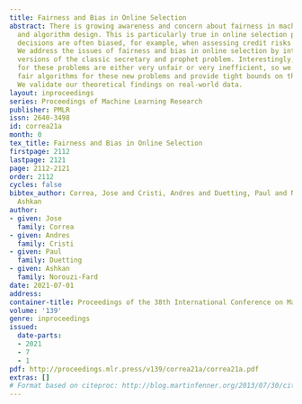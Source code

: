 ```yaml
---
title: Fairness and Bias in Online Selection
abstract: There is growing awareness and concern about fairness in machine learning
  and algorithm design. This is particularly true in online selection problems where
  decisions are often biased, for example, when assessing credit risks or hiring staff.
  We address the issues of fairness and bias in online selection by introducing multi-color
  versions of the classic secretary and prophet problem. Interestingly, existing algorithms
  for these problems are either very unfair or very inefficient, so we develop optimal
  fair algorithms for these new problems and provide tight bounds on their competitiveness.
  We validate our theoretical findings on real-world data.
layout: inproceedings
series: Proceedings of Machine Learning Research
publisher: PMLR
issn: 2640-3498
id: correa21a
month: 0
tex_title: Fairness and Bias in Online Selection
firstpage: 2112
lastpage: 2121
page: 2112-2121
order: 2112
cycles: false
bibtex_author: Correa, Jose and Cristi, Andres and Duetting, Paul and Norouzi-Fard,
  Ashkan
author:
- given: Jose
  family: Correa
- given: Andres
  family: Cristi
- given: Paul
  family: Duetting
- given: Ashkan
  family: Norouzi-Fard
date: 2021-07-01
address:
container-title: Proceedings of the 38th International Conference on Machine Learning
volume: '139'
genre: inproceedings
issued:
  date-parts:
  - 2021
  - 7
  - 1
pdf: http://proceedings.mlr.press/v139/correa21a/correa21a.pdf
extras: []
# Format based on citeproc: http://blog.martinfenner.org/2013/07/30/citeproc-yaml-for-bibliographies/
---
```

